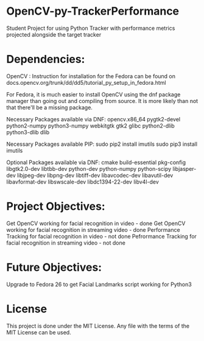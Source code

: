 # OpenCV-py-TrackerPerformance
Student Project for using Python Tracker with performance metrics projected alongside the target tracker

# Dependencies:
OpenCV : Instruction for installation for the Fedora can be found on docs.opencv.org/trunk/dd/dd5/tutorial_py_setup_in_fedora.html

For Fedora, it is much easier to install OpenCV using the dnf package manager than going out and compiling from source.
It is more likely than not that there'll be a missing package.

Necessary Packages available via DNF:
opencv.x86_64
pygtk2-devel
python2-numpy
python3-numpy
webkitgtk
gtk2
glibc
python2-dlib
python3-dlib
dlib

Necessary Packages available PIP:
sudo pip2 install imutils
sudo pip3 install imutils


Optional Packages available via DNF:
cmake build-essential pkg-config libgtk2.0-dev libtbb-dev python-dev python-numpy
python-scipy libjasper-dev libjpeg-dev libpng-dev libtiff-dev libavcodec-dev libavutil-dev
libavformat-dev libswscale-dev libdc1394-22-dev libv4l-dev


# Project Objectives:
Get OpenCV working for facial recognition in video - done
Get OpenCV working for facial recognition in streaming video - done
Performance Tracking for facial recognition in video - not done
Pefrormance Tracking for facial recognition in streaming video - not done


# Future Objectives:
Upgrade to Fedora 26 to get Facial Landmarks script working for Python3

# License
This project is done under the MIT License. Any file with the terms of the MIT License can be used.